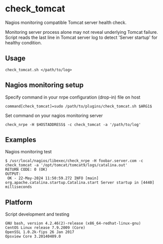 # check_tomcat
Nagios monitoring compatible Tomcat server health check.

Monitoring server process alone may not reveal underlying Tomcat failure.
Script reads the last line in Tomcat server log to detect 'Server startup' for healthy condition.

## Usage
```
check_tomcat.sh </path/to/log>
```

## Nagios monitoring setup
Specify command in your nrpe configuration (drop-in) file on host

```
command[check_tomcat]=sudo /path/to/plugins/check_tomcat.sh $ARG1$
```

Set command on your nagios monitoring server

```
check_nrpe -H $HOSTADDRESS$ -c check_tomcat -a '/path/to/log'
```

## Examples
Nagios monitoring test

```
$ /usr/local/nagios/libexec/check_nrpe -H foobar.server.com -c check_tomcat -a '/opt/tomcat/tomcat9/logs/catalina.out'
RETURN CODE: 0 (OK)
OUTPUT:
 OK - 22-May-2024 11:50:59.272 INFO [main] org.apache.catalina.startup.Catalina.start Server startup in [4440] milliseconds
```

## Platform
Script development and testing
```
GNU bash, version 4.2.46(2)-release (x86_64-redhat-linux-gnu)
CentOS Linux release 7.9.2009 (Core)
OpenSSL 1.0.2k-fips 26 Jan 2017
Opsview Core 3.20140409.0
```

